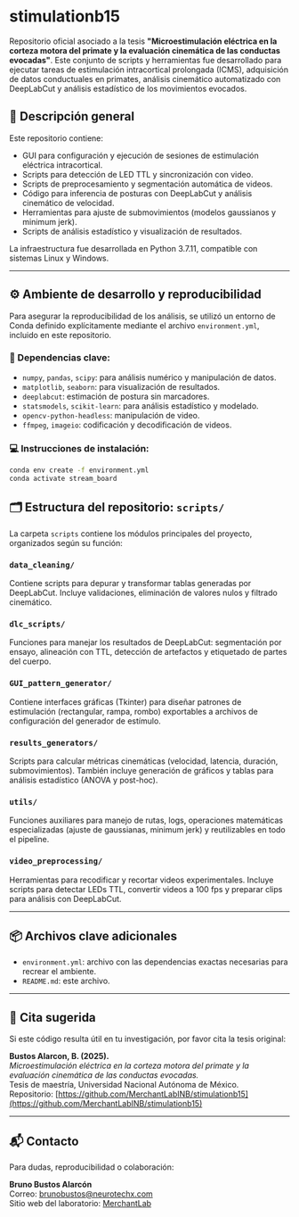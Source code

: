 # stimulationb15

Repositorio oficial asociado a la tesis **"Microestimulación eléctrica en la corteza motora del primate y la evaluación cinemática de las conductas evocadas"**. Este conjunto de scripts y herramientas fue desarrollado para ejecutar tareas de estimulación intracortical prolongada (ICMS), adquisición de datos conductuales en primates, análisis cinemático automatizado con DeepLabCut y análisis estadístico de los movimientos evocados.

## 🧠 Descripción general

Este repositorio contiene:

- GUI para configuración y ejecución de sesiones de estimulación eléctrica intracortical.
- Scripts para detección de LED TTL y sincronización con video.
- Scripts de preprocesamiento y segmentación automática de videos.
- Código para inferencia de posturas con DeepLabCut y análisis cinemático de velocidad.
- Herramientas para ajuste de submovimientos (modelos gaussianos y minimum jerk).
- Scripts de análisis estadístico y visualización de resultados.

La infraestructura fue desarrollada en Python 3.7.11, compatible con sistemas Linux y Windows.

---

## ⚙️ Ambiente de desarrollo y reproducibilidad

Para asegurar la reproducibilidad de los análisis, se utilizó un entorno de Conda definido explícitamente mediante el archivo `environment.yml`, incluido en este repositorio.

### 🔧 Dependencias clave:

- `numpy`, `pandas`, `scipy`: para análisis numérico y manipulación de datos.
- `matplotlib`, `seaborn`: para visualización de resultados.
- `deeplabcut`: estimación de postura sin marcadores.
- `statsmodels`, `scikit-learn`: para análisis estadístico y modelado.
- `opencv-python-headless`: manipulación de video.
- `ffmpeg`, `imageio`: codificación y decodificación de videos.

### 💻 Instrucciones de instalación:

```bash
conda env create -f environment.yml
conda activate stream_board
```
## 🗂️ Estructura del repositorio: `scripts/`

La carpeta `scripts` contiene los módulos principales del proyecto, organizados según su función:

### `data_cleaning/`
Contiene scripts para depurar y transformar tablas generadas por DeepLabCut. Incluye validaciones, eliminación de valores nulos y filtrado cinemático.

### `dlc_scripts/`
Funciones para manejar los resultados de DeepLabCut: segmentación por ensayo, alineación con TTL, detección de artefactos y etiquetado de partes del cuerpo.

### `GUI_pattern_generator/`
Contiene interfaces gráficas (Tkinter) para diseñar patrones de estimulación (rectangular, rampa, rombo) exportables a archivos de configuración del generador de estímulo.

### `results_generators/`
Scripts para calcular métricas cinemáticas (velocidad, latencia, duración, submovimientos). También incluye generación de gráficos y tablas para análisis estadístico (ANOVA y post-hoc).

### `utils/`
Funciones auxiliares para manejo de rutas, logs, operaciones matemáticas especializadas (ajuste de gaussianas, minimum jerk) y reutilizables en todo el pipeline.

### `video_preprocessing/`
Herramientas para recodificar y recortar videos experimentales. Incluye scripts para detectar LEDs TTL, convertir videos a 100 fps y preparar clips para análisis con DeepLabCut.

---

## 📦 Archivos clave adicionales

- `environment.yml`: archivo con las dependencias exactas necesarias para recrear el ambiente.
- `README.md`: este archivo.

---

## 📄 Cita sugerida

Si este código resulta útil en tu investigación, por favor cita la tesis original:

**Bustos Alarcon, B. (2025).**  
*Microestimulación eléctrica en la corteza motora del primate y la evaluación cinemática de las conductas evocadas.*  
Tesis de maestría, Universidad Nacional Autónoma de México.  
Repositorio: [https://github.com/MerchantLabINB/stimulationb15](https://github.com/MerchantLabINB/stimulationb15)

---

## 📬 Contacto

Para dudas, reproducibilidad o colaboración:

**Bruno Bustos Alarcón**  
Correo: brunobustos@neurotechx.com  
Sitio web del laboratorio: [MerchantLab](https://hugomerchant.wixsite.com/misitio)
